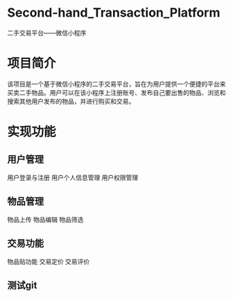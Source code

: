 # Second-hand_Transaction_Platform
二手交易平台——微信小程序

# 项目简介

该项目是一个基于微信小程序的二手交易平台，旨在为用户提供一个便捷的平台来买卖二手物品。用户可以在该小程序上注册账号、发布自己要出售的物品、浏览和搜索其他用户发布的物品，并进行购买和交易。

# 实现功能

## 用户管理
  用户登录与注册
  用户个人信息管理
  用户权限管理
## 物品管理
  物品上传
  物品编辑
  物品筛选
## 交易功能
  物品贴功能
  交易定价
  交易评价
## 测试git
